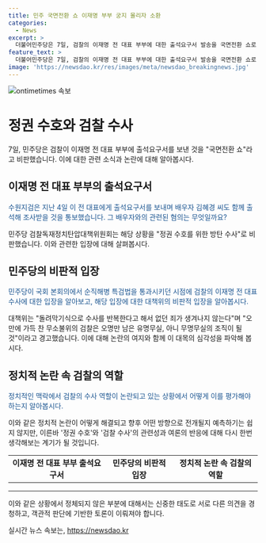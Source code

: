 ```yaml
---
title: 민주 국면전환 쇼 이재명 부부 궁지 몰리자 소환
categories:
  - News
excerpt: >
  더불어민주당은 7일, 검찰의 이재명 전 대표 부부에 대한 출석요구서 발송을 국면전환 쇼로 비판하며, 정권 수호를 위한 수사 중단을 촉구했다. 이에 대한 수원지검의 이 전 대표와 김혜경 씨에 대한 출석요구는 경기도지사 시절의 혐의를 조사하기 위함이다. 더불어민주당의 검찰독재정치탄압대책위원회는 이를 비겁하고 무도한 습성이라 비판하며, 돌려막기식 수사로 진실을 흐리게 할 수 없다고 경고했다.
feature_text: >
  더불어민주당은 7일, 검찰의 이재명 전 대표 부부에 대한 출석요구서 발송을 국면전환 쇼로 비판하며, 정권 수호를 위한 수사 중단을 촉구했다. 이에 대한 수원지검의 이 전 대표와 김혜경 씨에 대한 출석요구는 경기도지사 시절의 혐의를 조사하기 위함이다. 더불어민주당의 검찰독재정치탄압대책위원회는 이를 비겁하고 무도한 습성이라 비판하며, 돌려막기식 수사로 진실을 흐리게 할 수 없다고 경고했다.
image: 'https://newsdao.kr/res/images/meta/newsdao_breakingnews.jpg'
---
```


<p><img src="https://newsdao.kr/res/images/meta/newsdao_breakingnews.jpg" alt="ontimetimes 속보" /></p>

<h1>정권 수호와 검찰 수사</h1>

<p data-ke-size="size16">7일, 민주당은 검찰이 이재명 전 대표 부부에 출석요구서를 보낸 것을 "국면전환 쇼"라고 비판했습니다. 이에 대한 관련 소식과 논란에 대해 알아봅시다.</p>

<h2>이재명 전 대표 부부의 출석요구서</h2>

<p><span style="color: #1a5490;">수원지검은 지난 4일 이 전 대표에게 출석요구서를 보내며 배우자 김혜경 씨도 함께 출석해 조사받을 것을 통보했습니다. 그 배우자와의 관련된 혐의는 무엇일까요?</span></p>

<p data-ke-size="size16">민주당 검찰독재정치탄압대책위원회는 해당 상황을 "정권 수호를 위한 방탄 수사"로 비판했습니다. 이와 관련한 입장에 대해 살펴봅시다.</p>

<h2>민주당의 비판적 입장</h2>

<p><span style="color: #1a5490;">민주당이 국회 본회의에서 순직해병 특검법을 통과시키던 시점에 검찰의 이재명 전 대표 수사에 대한 입장을 알아보고, 해당 입장에 대한 대책위의 비판적 입장을 알아봅시다.</span></p>

<p data-ke-size="size16">대책위는 "돌려막기식으로 수사를 반복한다고 해서 없던 죄가 생겨나지 않는다"며 "오만에 가득 찬 무소불위의 검찰은 오명만 남은 유명무실, 아니 무명무실의 조직이 될 것"이라고 경고했습니다. 이에 대해 논란의 여지와 함께 이 대목의 심각성을 파악해 봅시다.</p>

<h2>정치적 논란 속 검찰의 역할</h2>

<p><span style="color: #1a5490;">정치적인 맥락에서 검찰의 수사 역할이 논란되고 있는 상황에서 어떻게 이를 평가해야 하는지 알아봅시다.</span></p>

<p data-ke-size="size16">이와 같은 정치적 논란이 어떻게 해결되고 향후 어떤 방향으로 전개될지 예측하기는 쉽지 않지만, 이른바 '정권 수호'와 '검찰 수사'의 관련성과 여론의 반응에 대해 다시 한번 생각해보는 계기가 될 것입니다.</p>

<table>
    <tbody>
        <tr>
            <td style="text-align: center; height: 17px;"><b>이재명 전 대표 부부 출석요구서</b></td>
            <td style="text-align: center; height: 17px;"><b>민주당의 비판적 입장</b></td>
            <td style="text-align: center; height: 17px;"><b>정치적 논란 속 검찰의 역할</b></td>
        </tr>
    </tbody>
</table>

<hr>

<p data-ke-size="size16">이와 같은 상황에서 정체되지 않은 부분에 대해서는 신중한 태도로 서로 다른 의견을 경청하고, 객관적 판단에 기반한 토론이 이뤄져야 합니다.</p>
실시간 뉴스 속보는, <a href="https://newsdao.kr" rel="dofollow">https://newsdao.kr</a>


